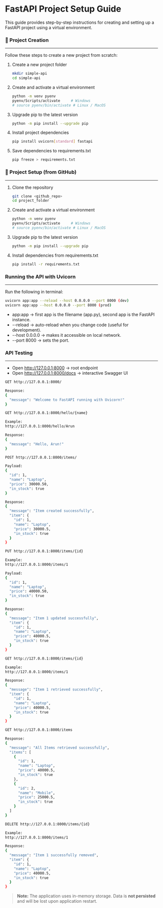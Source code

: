# FastAPI Project Setup Guide

This guide provides step-by-step instructions for creating and setting up a FastAPI project using a virtual environment.

### 🚀 Project Creation
---

Follow these steps to create a new project from scratch:
1. Create a new project folder

    ```sh
    mkdir simple-api
    cd simple-api
    ```
2. Create and activate a virtual environment

    ```sh
    python -m venv pyenv
    pyenv/Scripts/activate     # Windows
    # source pyenv/bin/activate # Linux / MacOS
    ```
3. Upgrade pip to the latest version
    ```sh
    python -m pip install --upgrade pip
    ```
4. Install project dependencies
    ```sh
    pip install uvicorn[standard] fastapi
    ```
5. Save dependencies to requirements.txt
    ```sh
    pip freeze > requirements.txt
    ```
### 🔧 Project Setup (from GitHub)
---
1. Clone the repository
    ```sh
    git clone <github_repo>
    cd project_folder
    ```
2. Create and activate a virtual environment
    ```sh
    python -m venv pyenv
    pyenv/Scripts/activate     # Windows
    # source pyenv/bin/activate # Linux / MacOS
    ```
3. Upgrade pip to the latest version
    ```sh
    python -m pip install --upgrade pip
    ```
4. Install dependencies from requirements.txt
    ```sh
    pip install -r requirements.txt
    ```

### Running the API with Uvicorn
---

Run the following in terminal:
```sh
uvicorn app:app --reload --host 0.0.0.0 --port 8000 (dev)
uvicorn app:app --host 0.0.0.0 --port 8000 (prod)
```

* app:app → first app is the filename (app.py), second app is the FastAPI instance.
* --reload → auto-reload when you change code (useful for development).
* --host 0.0.0.0 → makes it accessible on local network.
* --port 8000 → sets the port.

### API Testing
---
* Open http://127.0.0.1:8000
 → root endpoint
* Open http://127.0.0.1:8000/docs
 → interactive Swagger UI


```sh
GET http://127.0.0.1:8000/

Response:
{
  "message": "Welcome to FastAPI running with Uvicorn!"
}
```
```sh
GET http://127.0.0.1:8000/hello/{name}

Example:
http://127.0.0.1:8000/hello/Arun 

Response:
{
  "message": "Hello, Arun!"
}
```
```sh
POST http://127.0.0.1:8000/items/

Payload:
{
  "id": 1,
  "name": "Laptop",
  "price": 30000.50,
  "in_stock": true
}

Response:
{
  "message": "Item created successfully",
  "item": {
    "id": 1,
    "name": "Laptop",
    "price": 30000.5,
    "in_stock": true
  }
}
```
```sh
PUT http://127.0.0.1:8000/items/{id}

Example:
http://127.0.0.1:8000/items/1

Payload:
{
  "id": 1,
  "name": "Laptop",
  "price": 40000.50,
  "in_stock": true
}

Response:
{
  "message": "Item 1 updated successfully",
  "item": {
    "id": 1,
    "name": "Laptop",
    "price": 40000.5,
    "in_stock": true
  }
}
```
```sh
GET http://127.0.0.1:8000/items/{id}

Example:
http://127.0.0.1:8000/items/1

Response:
{
  "message": "Item 1 retrieved successfully",
  "item": {
    "id": 1,
    "name": "Laptop",
    "price": 40000.5,
    "in_stock": true
  }
}
```
```sh
GET http://127.0.0.1:8000/items

Response:
{
  "message": "All Items retrieved successfully",
  "items": [
    {
      "id": 1,
      "name": "Laptop",
      "price": 40000.5,
      "in_stock": true
    },
    {
      "id": 2,
      "name": "Mobile",
      "price": 25000.5,
      "in_stock": true
    }
  ]
}
```
```sh
DELETE http://127.0.0.1:8000/items/{id}

Example:
http://127.0.0.1:8000/items/1

Response:
{
  "message": "Item 1 successfully removed",
  "item": {
    "id": 1,
    "name": "Laptop",
    "price": 40000.5,
    "in_stock": true
  }
}
```

> **Note:** The application uses in-memory storage. Data is **not persisted** and will be lost upon application restart.
